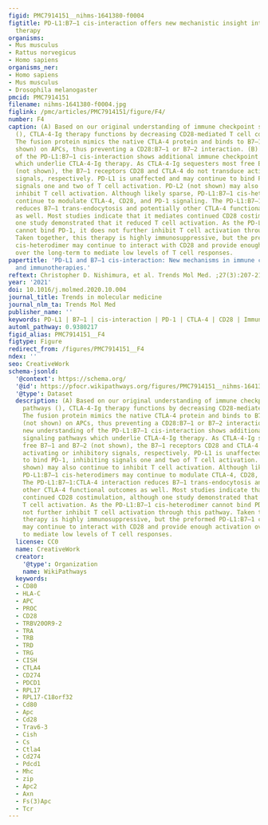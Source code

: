 ```yaml
---
figid: PMC7914151__nihms-1641380-f0004
figtitle: PD-L1:B7–1 cis-interaction offers new mechanistic insight into CTLA-4-Ig
  therapy
organisms:
- Mus musculus
- Rattus norvegicus
- Homo sapiens
organisms_ner:
- Homo sapiens
- Mus musculus
- Drosophila melanogaster
pmcid: PMC7914151
filename: nihms-1641380-f0004.jpg
figlink: /pmc/articles/PMC7914151/figure/F4/
number: F4
caption: (A) Based on our original understanding of immune checkpoint signaling pathways
  (), CTLA-4-Ig therapy functions by decreasing CD28-mediated T cell costimulation.
  The fusion protein mimics the native CTLA-4 protein and binds to B7–1 and B7–2 (not
  shown) on APCs, thus preventing a CD28:B7–1 or B7–2 interaction. (B) Our new understanding
  of the PD-L1:B7–1 cis-interaction shows additional immune checkpoint signaling pathways
  which underlie CTLA-4-Ig therapy. As CTLA-4-Ig sequesters most free B7–1 and B7–2
  (not shown), the B7–1 receptors CD28 and CTLA-4 do not transduce activating or inhibitory
  signals, respectively. PD-L1 is unaffected and may continue to bind PD-1, inhibiting
  signals one and two of T cell activation. PD-L2 (not shown) may also continue to
  inhibit T cell activation. Although likely sparse, PD-L1:B7–1 cis-heterodimers may
  continue to modulate CTLA-4, CD28, and PD-1 signaling. The PD-L1:B7–1:CTLA-4 interaction
  reduces B7–1 trans-endocytosis and potentially other CTLA-4 functional outcomes
  as well. Most studies indicate that it mediates continued CD28 costimulation, although
  one study demonstrated that it reduced T cell activation. As the PD-L1:B7–1 cis-heterodimer
  cannot bind PD-1, it does not further inhibit T cell activation through this pathway.
  Taken together, this therapy is highly immunosuppressive, but the preformed PD-L1:B7–1
  cis-heterodimer may continue to interact with CD28 and provide enough activation
  over the long-term to mediate low levels of T cell responses.
papertitle: 'PD-L1 and B7–1 cis-interaction: New mechanisms in immune checkpoints
  and immunotherapies.'
reftext: Christopher D. Nishimura, et al. Trends Mol Med. ;27(3):207-219.
year: '2021'
doi: 10.1016/j.molmed.2020.10.004
journal_title: Trends in molecular medicine
journal_nlm_ta: Trends Mol Med
publisher_name: ''
keywords: PD-L1 | B7–1 | cis-interaction | PD-1 | CTLA-4 | CD28 | Immunotherapy
automl_pathway: 0.9380217
figid_alias: PMC7914151__F4
figtype: Figure
redirect_from: /figures/PMC7914151__F4
ndex: ''
seo: CreativeWork
schema-jsonld:
  '@context': https://schema.org/
  '@id': https://pfocr.wikipathways.org/figures/PMC7914151__nihms-1641380-f0004.html
  '@type': Dataset
  description: (A) Based on our original understanding of immune checkpoint signaling
    pathways (), CTLA-4-Ig therapy functions by decreasing CD28-mediated T cell costimulation.
    The fusion protein mimics the native CTLA-4 protein and binds to B7–1 and B7–2
    (not shown) on APCs, thus preventing a CD28:B7–1 or B7–2 interaction. (B) Our
    new understanding of the PD-L1:B7–1 cis-interaction shows additional immune checkpoint
    signaling pathways which underlie CTLA-4-Ig therapy. As CTLA-4-Ig sequesters most
    free B7–1 and B7–2 (not shown), the B7–1 receptors CD28 and CTLA-4 do not transduce
    activating or inhibitory signals, respectively. PD-L1 is unaffected and may continue
    to bind PD-1, inhibiting signals one and two of T cell activation. PD-L2 (not
    shown) may also continue to inhibit T cell activation. Although likely sparse,
    PD-L1:B7–1 cis-heterodimers may continue to modulate CTLA-4, CD28, and PD-1 signaling.
    The PD-L1:B7–1:CTLA-4 interaction reduces B7–1 trans-endocytosis and potentially
    other CTLA-4 functional outcomes as well. Most studies indicate that it mediates
    continued CD28 costimulation, although one study demonstrated that it reduced
    T cell activation. As the PD-L1:B7–1 cis-heterodimer cannot bind PD-1, it does
    not further inhibit T cell activation through this pathway. Taken together, this
    therapy is highly immunosuppressive, but the preformed PD-L1:B7–1 cis-heterodimer
    may continue to interact with CD28 and provide enough activation over the long-term
    to mediate low levels of T cell responses.
  license: CC0
  name: CreativeWork
  creator:
    '@type': Organization
    name: WikiPathways
  keywords:
  - CD80
  - HLA-C
  - APC
  - PROC
  - CD28
  - TRBV20OR9-2
  - TRA
  - TRB
  - TRD
  - TRG
  - CISH
  - CTLA4
  - CD274
  - PDCD1
  - RPL17
  - RPL17-C18orf32
  - Cd80
  - Apc
  - Cd28
  - Trav6-3
  - Cish
  - Cs
  - Ctla4
  - Cd274
  - Pdcd1
  - Mhc
  - zip
  - Apc2
  - Axn
  - Fs(3)Apc
  - Tcr
---
```


